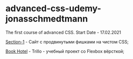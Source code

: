# advanced-css-udemy-jonasschmedtmann
The first course of advanced CSS. Start Date - 17.02.2021

[Section-1](https://sssrgo-dev.github.io/advanced-css-udemy-jonasschmedtmann/Natours/starter/index.html "Сайт с фишками на чистом CSS") - Сайт с продвинутыми фишками на чистом CSS;

[Book Hotel](https://sssrgo-dev.github.io/advanced-css-udemy-jonasschmedtmann/Trillo/starter/index.html "Сайт с фишками на чистом CSS") - Trillo - учебный проект со Flexbox вёрсткой;